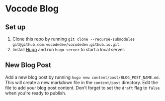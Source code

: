 # Vocode Blog

## Set up

1. Clone this repo by running `git clone --recurse-submodules git@github.com:vocodedev/vocodedev.github.io.git`.
2. Install [Hugo](https://gohugo.io/installation/) and run `hugo server` to start a local server.

## New Blog Post

Add a new blog post by running `hugo new content/post/BLOG_POST_NAME.md`. This will create a new markdown file in the `content/post` directory. Edit the file to add your blog post content. Don't forget to set the `draft` flag to `false` when you're ready to publish.
